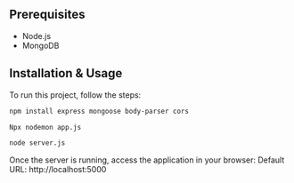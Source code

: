 ## Prerequisites

- Node.js
- MongoDB
  
## Installation & Usage

To run this project, follow the steps:

```bash
npm install express mongoose body-parser cors
```

```bash
Npx nodemon app.js
```
```bash
node server.js
```
Once the server is running, access the application in your browser: Default URL: http://localhost:5000
